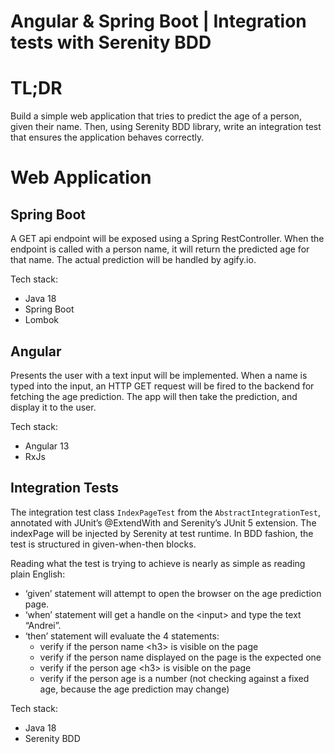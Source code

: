 # Angular & Spring Boot | Integration tests with Serenity BDD

# TL;DR

Build a simple web application that tries to predict the age of a person, given their name. Then, using Serenity BDD library, write an integration test that ensures the application behaves correctly.

# Web Application

## Spring Boot 
A GET api endpoint will be exposed using a Spring RestController. When the endpoint is called with a person name, it will return the predicted age for that name. The actual prediction will be handled by agify.io.

Tech stack:
- Java 18
- Spring Boot
- Lombok

## Angular
Presents the user with a text input will be implemented. When a name is typed into the input, an HTTP GET request will be fired to the backend for fetching the age prediction. The app will then take the prediction, and display it to the user.

Tech stack:
- Angular 13
- RxJs

## Integration Tests
The integration test class `IndexPageTest` from the `AbstractIntegrationTest`, annotated with JUnit’s @ExtendWith and Serenity’s JUnit 5 extension. The indexPage will be injected by Serenity at test runtime. In BDD fashion, the test is structured in given-when-then blocks.

Reading what the test is trying to achieve is nearly as simple as reading plain English:
- ‘given’ statement will attempt to open the browser on the age prediction page.
- ‘when’ statement will get a handle on the \<input\> and type the text “Andrei”.
- ‘then’ statement will evaluate the 4 statements:
  - verify if the person name \<h3\> is visible on the page
  - verify if the person name displayed on the page is the expected one
  - verify if the person age \<h3\> is visible on the page
  - verify if the person age is a number (not checking against a fixed age, because the age prediction may change)

Tech stack:
- Java 18
- Serenity BDD